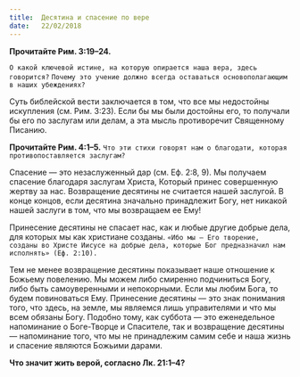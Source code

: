 ```yaml
---
title:  Десятина и спасение по вере
date:   22/02/2018
---
```


**Прочитайте Рим. 3:19–24.**

`О какой ключевой истине, на которую опирается наша вера, здесь говорится?` 
`Почему это учение должно всегда оставаться основополагающим в наших убеждениях?`

Суть библейской вести заключается в том, что все мы недостойны искупления (см. Рим. 3:23). Если бы мы были достойны его, то получали бы его по заслугам или делам, а эта мысль противоречит Священному Писанию.

**Прочитайте Рим. 4:1–5.**
`Что эти стихи говорят нам о благодати, которая противопоставляется заслугам?`

Спасение — это незаслуженный дар (см. Еф. 2:8, 9). Мы получаем спасение благодаря заслугам Христа, Который принес совершенную жертву за нас. Возвращение десятины не считается нашей заслугой. В конце концов, если десятина значально принадлежит Богу, нет никакой нашей заслуги в том, что мы возвращаем ее Ему!

Принесение десятины не спасает нас, как и любые другие добрые дела, для которых мы как христиане созданы. `«Ибо мы — Его творение, созданы во Христе Иисусе на добрые дела, которые Бог предназначил нам исполнять» (Еф. 2:10).`

Тем не менее возвращение десятины показывает наше отношение к Божьему повелению. Мы можем либо смиренно подчиниться Богу, либо быть самоуверенными и непокорными. Если мы любим Бога, то будем повиноваться Ему. Принесение десятины — это знак понимания того, что здесь, на земле, мы являемся лишь управителями и что мы всем обязаны Богу. Подобно тому, как суббота — это еженедельное напоминание о Боге-Творце и Спасителе, так и возвращение десятины — напоминание того, что мы не принадлежим самим себе и наша жизнь и спасение являются Божьими дарами.

**Что значит жить верой, согласно Лк. 21:1–4?**